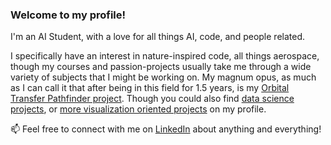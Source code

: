 ### Welcome to my profile!

I'm an AI Student, with a love for all things AI, code, and people related.

I specifically have an interest in nature-inspired code, all things aerospace, though my courses and passion-projects usually take me through a wide variety of subjects that I might be working on.
My magnum opus, as much as I can call it that after being in this field for 1.5 years, is my [Orbital Transfer Pathfinder project](https://github.com/m-jeu/orbital-transfer-pathfinder). Though you could also find [data science projects](https://github.com/m-jeu/CM_0), or [more visualization oriented projects](https://github.com/m-jeu/s404-project) on my profile.

📫 Feel free to connect with me on [LinkedIn](https://www.linkedin.com/in/maarten-de-jeu/) about anything and everything!
